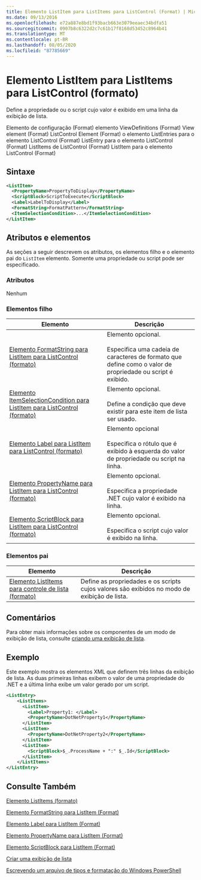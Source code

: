 ```yaml
---
title: Elemento ListItem para ListItems para ListControl (Format) | Microsoft Docs
ms.date: 09/13/2016
ms.openlocfilehash: e72a887e8bd1f93bacb663e3079eeaec34bdfa51
ms.sourcegitcommit: 0907b8c6322d2c7c61b17f8168d53452c8964b41
ms.translationtype: MT
ms.contentlocale: pt-BR
ms.lasthandoff: 08/05/2020
ms.locfileid: "87785669"
---
```

# <a name="listitem-element-for-listitems-for-listcontrol-format"></a>Elemento ListItem para ListItems para ListControl (formato)

Define a propriedade ou o script cujo valor é exibido em uma linha da exibição de lista.

Elemento de configuração (Format) elemento ViewDefinitions (Format) View element (Format) ListControl Element (Format) o elemento ListEntries para o elemento ListControl (Format) ListEntry para o elemento ListControl (Format) ListItems de ListControl (Format) ListItem para o elemento ListControl (Format)

## <a name="syntax"></a>Sintaxe

```xml
<ListItem>
  <PropertyName>PropertyToDisplay</PropertyName>
  <ScriptBlock>ScriptToExecute</ScriptBlock>
  <Label>LabelToDisplay</Label>
  <FormatString>FormatPattern</FormatString>
  <ItemSelectionCondition>...</ItemSelectionCondition>
</ListItem>
```

## <a name="attributes-and-elements"></a>Atributos e elementos

As seções a seguir descrevem os atributos, os elementos filho e o elemento pai do `ListItem` elemento. Somente uma propriedade ou script pode ser especificado.

### <a name="attributes"></a>Atributos

Nenhum

### <a name="child-elements"></a>Elementos filho

|Elemento|Descrição|
|-------------|-----------------|
|[Elemento FormatString para ListItem para ListControl (formato)](./formatstring-element-for-listitem-for-listcontrol-format.md)|Elemento opcional.<br /><br /> Especifica uma cadeia de caracteres de formato que define como o valor de propriedade ou script é exibido.|
|[Elemento ItemSelectionCondition para ListItem para ListControl (formato)](./itemselectioncondition-element-for-listitem-for-listcontrol-format.md)|Elemento opcional.<br /><br /> Define a condição que deve existir para este item de lista ser usado.|
|[Elemento Label para ListItem para ListControl (formato)](./label-element-for-listitem-for-listcontrol-format.md)|Elemento opcional<br /><br /> Especifica o rótulo que é exibido à esquerda do valor de propriedade ou script na linha.|
|[Elemento PropertyName para ListItem para ListControl (formato)](./propertyname-element-for-listitem-for-listcontrol-format.md)|Elemento opcional.<br /><br /> Especifica a propriedade .NET cujo valor é exibido na linha.|
|[Elemento ScriptBlock para ListItem para ListControl (formato)](./scriptblock-element-for-listitem-for-listcontrol-format.md)|Elemento opcional.<br /><br /> Especifica o script cujo valor é exibido na linha.|

### <a name="parent-elements"></a>Elementos pai

|Elemento|Descrição|
|-------------|-----------------|
|[Elemento ListItems para controle de lista (formato)](./listitems-element-for-listentry-for-listcontrol-format.md)|Define as propriedades e os scripts cujos valores são exibidos no modo de exibição de lista.|

## <a name="remarks"></a>Comentários

Para obter mais informações sobre os componentes de um modo de exibição de lista, consulte [criando uma exibição de lista](./creating-a-list-view.md).

## <a name="example"></a>Exemplo

Este exemplo mostra os elementos XML que definem três linhas da exibição de lista. As duas primeiras linhas exibem o valor de uma propriedade do .NET e a última linha exibe um valor gerado por um script.

```xml
<ListEntry>
    <ListItems>
      <ListItem>
        <Label>Property1: </Label>
        <PropertyName>DotNetProperty1</PropertyName>
      </ListItem>
      <ListItem>
        <PropertyName>DotNetProperty2</PropertyName>
      </ListItem>
      <ListItem>
        <ScriptBlock>$_.ProcessName + ":" $_.Id</ScriptBlock>
      </ListItem>
    </ListItems>
</ListEntry>

```

## <a name="see-also"></a>Consulte Também

[Elemento ListItems (formato)](./listitems-element-for-listentry-for-listcontrol-format.md)

[Elemento FormatString para ListItem (Format)](./formatstring-element-for-listitem-for-listcontrol-format.md)

[Elemento Label para ListItem (Format)](./label-element-for-listitem-for-listcontrol-format.md)

[Elemento PropertyName para ListItem (Format)](./propertyname-element-for-listitem-for-listcontrol-format.md)

[Elemento ScriptBlock para ListItem (Format)](./scriptblock-element-for-listitem-for-listcontrol-format.md)

[Criar uma exibição de lista](./creating-a-list-view.md)

[Escrevendo um arquivo de tipos e formatação do Windows PowerShell](./writing-a-powershell-formatting-file.md)
